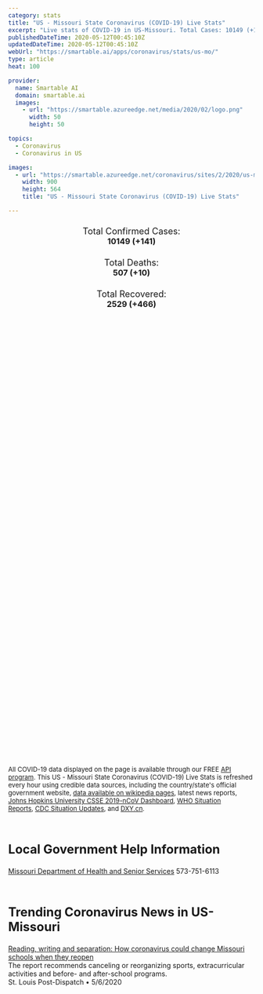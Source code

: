 ```yaml
---
category: stats
title: "US - Missouri State Coronavirus (COVID-19) Live Stats"
excerpt: "Live stats of COVID-19 in US-Missouri. Total Cases: 10149 (+141), Deaths: 507 (+10), Recoveries: 2529(+466)."
publishedDateTime: 2020-05-12T00:45:10Z
updatedDateTime: 2020-05-12T00:45:10Z
webUrl: "https://smartable.ai/apps/coronavirus/stats/us-mo/"
type: article
heat: 100

provider:
  name: Smartable AI
  domain: smartable.ai
  images:
    - url: "https://smartable.azureedge.net/media/2020/02/logo.png"
      width: 50
      height: 50

topics:
  - Coronavirus
  - Coronavirus in US

images:
  - url: "https://smartable.azureedge.net/coronavirus/sites/2/2020/us-mo.jpg"
    width: 900
    height: 564
    title: "US - Missouri State Coronavirus (COVID-19) Live Stats"

---
```

<div class="total-stats" style="text-align: center;">
    <h3>
	    <div style="font-size: 18px; font-weight: 400;">Total Confirmed Cases:</div>
	    10149 (<span class='red'>+141</span>)
    </h3>
    <h3>
	    <div style="font-size: 18px; font-weight: 400;">Total Deaths:</div>
	    507 (<span class='red'>+10</span>)
    </h3>
    <h3>
	    <div style="font-size: 18px; font-weight: 400;">Total Recovered:</div>
	    2529 (<span class='green'>+466</span>)
    </h3>
</div>

<script type="text/javascript" src="https://www.gstatic.com/charts/loader.js"></script>

<div id="time_series_chart" style="width: 100%; height: 400px;"></div>
<script type="text/javascript">
  google.charts.load('current', {'packages':['corechart']});
  google.charts.setOnLoadCallback(drawChart);
  function drawChart() {
    var data = google.visualization.arrayToDataTable([
      ['Date', 'Total Cases', 'Total Deaths', 'Total Recovered'],
      ['1/22/2020', 0, 0, 0],['1/23/2020', 0, 0, 0],['1/24/2020', 0, 0, 0],['1/25/2020', 0, 0, 0],['1/26/2020', 0, 0, 0],['1/27/2020', 0, 0, 0],['1/28/2020', 0, 0, 0],['1/29/2020', 0, 0, 0],['1/30/2020', 0, 0, 0],['1/31/2020', 0, 0, 0],['2/1/2020', 0, 0, 0],['2/2/2020', 0, 0, 0],['2/3/2020', 0, 0, 0],['2/4/2020', 0, 0, 0],['2/5/2020', 0, 0, 0],['2/6/2020', 0, 0, 0],['2/7/2020', 0, 0, 0],['2/8/2020', 0, 0, 0],['2/9/2020', 0, 0, 0],['2/10/2020', 0, 0, 0],['2/11/2020', 0, 0, 0],['2/12/2020', 0, 0, 0],['2/13/2020', 0, 0, 0],['2/14/2020', 0, 0, 0],['2/15/2020', 0, 0, 0],['2/16/2020', 0, 0, 0],['2/17/2020', 0, 0, 0],['2/18/2020', 0, 0, 0],['2/19/2020', 0, 0, 0],['2/20/2020', 0, 0, 0],['2/21/2020', 0, 0, 0],['2/22/2020', 0, 0, 0],['2/23/2020', 0, 0, 0],['2/24/2020', 0, 0, 0],['2/25/2020', 0, 0, 0],['2/26/2020', 0, 0, 0],['2/27/2020', 0, 0, 0],['2/28/2020', 0, 0, 0],['2/29/2020', 0, 0, 0],['3/1/2020', 0, 0, 0],['3/2/2020', 0, 0, 0],['3/3/2020', 0, 0, 0],['3/4/2020', 0, 0, 0],['3/5/2020', 0, 0, 0],['3/6/2020', 0, 0, 0],['3/7/2020', 0, 0, 0],['3/8/2020', 1, 0, 0],['3/9/2020', 1, 0, 0],['3/10/2020', 1, 0, 0],['3/11/2020', 1, 0, 0],['3/12/2020', 2, 0, 0],['3/13/2020', 4, 0, 0],['3/14/2020', 6, 0, 0],['3/15/2020', 5, 0, 0],['3/16/2020', 9, 0, 0],['3/17/2020', 16, 0, 0],['3/18/2020', 21, 1, 0],['3/19/2020', 39, 1, 0],['3/20/2020', 68, 2, 0],['3/21/2020', 79, 3, 0],['3/22/2020', 134, 3, 0],['3/23/2020', 180, 3, 0],['3/24/2020', 241, 7, 0],['3/25/2020', 328, 7, 0],['3/26/2020', 461, 8, 0],['3/27/2020', 614, 8, 0],['3/28/2020', 745, 9, 0],['3/29/2020', 821, 12, 0],['3/30/2020', 972, 12, 0],['3/31/2020', 1212, 14, 0],['4/1/2020', 1433, 21, 28],['4/2/2020', 1621, 21, 28],['4/3/2020', 1858, 28, 28],['4/4/2020', 2014, 37, 33],['4/5/2020', 2106, 41, 68],['4/6/2020', 2428, 55, 69],['4/7/2020', 2733, 74, 69],['4/8/2020', 2917, 76, 74],['4/9/2020', 3059, 79, 108],['4/10/2020', 3358, 88, 167],['4/11/2020', 3509, 99, 184],['4/12/2020', 3627, 101, 191],['4/13/2020', 3821, 113, 219],['4/14/2020', 4056, 127, 316],['4/15/2020', 4246, 139, 404],['4/16/2020', 4468, 147, 469],['4/17/2020', 4653, 159, 497],['4/18/2020', 4781, 168, 506],['4/19/2020', 4925, 169, 510],['4/20/2020', 5040, 175, 540],['4/21/2020', 5228, 178, 1232],['4/22/2020', 5390, 182, 1236],['4/23/2020', 5534, 207, 1522],['4/24/2020', 6257, 234, 1536],['4/25/2020', 6881, 283, 1536],['4/26/2020', 7029, 283, 1536],['4/27/2020', 7239, 300, 1536],['4/28/2020', 7376, 327, 1536],['4/29/2020', 7576, 338, 1536],['4/30/2020', 7766, 343, 1536],['5/1/2020', 7954, 351, 1727],['5/2/2020', 8328, 377, 1918],['5/3/2020', 8434, 377, 1918],['5/4/2020', 8887, 383, 1987],['5/5/2020', 8977, 400, 1987],['5/6/2020', 9266, 425, 2063],['5/7/2020', 9482, 448, 2063],['5/8/2020', 9692, 479, 2063],['5/9/2020', 9810, 493, 2063],['5/10/2020', 10008, 497, 2063],['5/11/2020', 10149, 507, 2529],
    ]);
    var options = {
      curveType: 'none',
      chartArea: {'width': '80%', 'height': '80%'},
      legend: { position: 'top' },
      lineWidth: 5,
      colors: ['#f60109', '#444444', '#81B71F']
    };
    var chart = new google.visualization.LineChart(document.getElementById('time_series_chart'));
    chart.draw(data, options);
  }
</script>

<div id="geo_chart" style="width: 100%; height: 500px;"></div>
<script type="text/javascript">
  google.charts.load('current', {
    'packages':['geochart'],
    'mapsApiKey': 'AIzaSyDk1HhVhLaveyKrUhhHZ5YwzIpEcbdal6U'
  });
  google.charts.setOnLoadCallback(drawRegionsMap);
  function drawRegionsMap() {
    var data = google.visualization.arrayToDataTable([
      ['LATITUDE', 'LONGITUDE', 'DESCRIPTION', 'Total Cases', 'Total Deaths'],
      [40.1484, -92.3787, "Adair", 12, 0],[40.3392, -95.392, "Atchison", 2, 0],[36.6707, -93.9399, "Barry", 6, 0],[38.071, -94.08, "Bates", 6, 1],[38.2474, -93.371, "Benton", 8, 0],[37.3171, -90.0282, "Bollinger", 4, 0],[39.2105, -92.1342, "Boone", 102, 1],[39.7226, -94.6404, "Buchanan", 442, 3],[38.6452, -92.1151, "Callaway", 23, 1],[37.8136, -92.5143, "Camden", 36, 1],[37.2368, -89.7978, "Cape Girardeau", 51, 1],[37.0082, -91.0113, "Carter", 3, 1],[38.7306, -94.4736, "Cass", 70, 8],[37.6233, -93.8036, "Cedar", 9, 0],[39.4233, -92.8025, "Chariton", 6, 0],[37.0459, -93.2953, "Christian", 20, 0],[39.1545, -94.5452, "Clay", 107, 2],[39.5644, -94.4615, "Clinton", 14, 0],[38.5157, -92.0647, "Cole", 56, 1],[38.9341, -92.7025, "Cooper", 9, 0],[38.0948, -91.2953, "Crawford", 8, 0],[36.0404, -90.1158, "Dunklin", 24, 2],[38.3361, -90.9711, "Franklin", 137, 13],[37.1193, -93.3683, "Greene", 103, 8],[38.4331, -93.9342, "Henry", 9, 1],[39.1363, -94.1307, "Jackson", 1165, 30],[37.0711, -94.4573, "Jasper", 30, 0],[38.3655, -90.3645, "Jefferson", 309, 12],[38.5833, -93.6952, "Johnson", 63, 0],[39.099724, -94.578331, "Kansas", 475, 15],[38.9877, -93.5683, "Lafayette", 62, 2],[39.1682, -90.7879, "Lincoln", 77, 41],[39.6713, -93.6341, "Livingston", 4, 0],[39.7509, -92.5646, "Macon", 3, 0],[38.2848, -91.7217, "Maries", 2, 0],[36.5746, -94.3912, "McDonald", 5, 0],[38.6611, -92.6661, "Moniteau", 59, 0],[38.9125, -91.5323, "Montgomery", 7, 0],[38.6696, -92.8763, "Morgan", 7, 0],[37.0355, -94.5379, "Newton", 13, 1],[38.4414, -92.0005, "Osage", 5, 0],[36.3318, -89.8242, "Pemiscot", 63, 3],[37.7836, -89.918, "Perry", 45, 0],[38.6211, -93.4101, "Pettis", 64, 0],[39.2622, -90.8287, "Pike", 13, 0],[39.1924, -94.622, "Platte", 66, 0],[37.7562, -92.1274, "Pulaski", 36, 1],[39.5844, -91.3987, "Ralls", 1, 0],[39.5114, -92.4411, "Randolph", 8, 0],[39.1956, -94.0523, "Ray", 12, 0],[37.4574, -91.212, "Reynolds", 2, 0],[36.6234, -90.8219, "Ripley", 5, 0],[37.0938, -89.5547, "Scott", 80, 5],[39.7432, -92.2602, "Shelby", 1, 0],[38.8664, -90.2084, "St. Charles", 670, 47],[37.8618, -90.5892, "St. Francois", 33, 2],[38.6103, -90.4125, "St. Louis", 3932, 262],[37.0237, -89.8196, "Stoddard", 29, 0],[36.8054, -93.4709, "Stone", 3, 0],[36.6058, -93.2338, "Taney", 12, 2],[38.8262, -91.2322, "Warren", 28, 0],[37.1072, -92.4189, "Wright", 10, 0],[40.2684, -94.0281, "Harrison", 6, 0],[37.3886, -92.8304, "Webster", 16, 0],[38.0147, -90.2214, "Ste. Genevieve", 9, 1],[39.5495, -94.0396, "Caldwell", 3, 0],[38.6983, -91.4342, "Gasconade", 3, 0],[36.7632, -90.4136, "Butler", 27, 0],[39.8139, -94.5507, "DeKalb", 4, 0],[36.6311, -91.9602, "Howell", 5, 0],[36.6111, -89.7061, "New Madrid", 12, 0],[40.288, -95.0795, "Nodaway", 5, 0],[39.194, -93.3636, "Saline", 219, 0],[40.3921, -91.9261, "Clark", 1, 0],[37.7025, -91.8661, "Phelps", 3, 0],[40.2166, -94.5381, "Gentry", 1, 0],[40.4045, -94.4465, "Worth", 1, 0],[39.8767, -93.1868, "Linn", 5, 1],[37.4872, -90.296, "Madison", 3, 0],[37.8435, -93.1676, "Dallas", 2, 0],[39.2279, -92.8394, "Howard", 3, 0],[36.5974, -91.6461, "Oregon", 2, 0],[37.6331, -93.5769, "Polk", 1, 0],[40.467, -91.9736, "Scotland", 4, 0],[37.7651, -90.7723, "Washington", 9, 1],[37.9891, -93.6637, "St. Clair", 2, 0],[37.8445, -94.3492, "Vernon", 5, 0],[39.8388, -94.8205, "Andrew", 8, 0],[37.2837, -90.6354, "Iron", 2, 0],[39.9861, -95.1433, "Holt", 1, 0],[39.9106, -93.9642, "Daviess", 3, 0],[38.3512, -92.5766, "Miller", 3, 0],[39.7097, -91.3936, "Marion", 5, 0],[40.1295, -91.5266, "Lewis", 6, 1],[39.2747, -91.5763, "Audrain", 2, 0],[39.4579, -93.5239, "Carroll", 3, 0],[36.7789, -89.3841, "Mississippi", 49, 0],[37.1500679, -93.8248241, "Lawrence", 7, 0],[40.1836505, -93.1779659, "Sullivan", 2, 0],[37.0388739, -90.5257823, "Wayne", 1, 0],[37.6965235, -92.539603, "Laclede", 2, 0],
    ]);
    var options = {
      backgroundColor: {fill:'transparent',stroke:'#FFF' ,strokeWidth:0 }, 
      displayMode: 'markers',
      region: 'US-MO', 
      resolution: 'metros',
      colorAxis: {colors: ['#F27D81', '#f60109']},
      sizeAxis: {minSize:3,  maxSize:12},
    };
    var chart = new google.visualization.GeoChart(document.getElementById('geo_chart'));
    chart.draw(data, options);
  };
</script>

<div id="geo_table"></div>
<script type="text/javascript">
  google.charts.load('current', {'packages':['table']});
  google.charts.setOnLoadCallback(drawTable);
  function drawTable() {
    var data = new google.visualization.DataTable();
    data.addColumn('string', 'Location');
    data.addColumn('number', 'Total Cases');
    data.addColumn('number', 'New Cases');
    data.addColumn('number', 'Active Cases');
    data.addColumn('number', 'Total Deaths');
    data.addColumn('number', 'New Deaths');
    data.addColumn('number', 'Total Recovered');
    data.addRows([
      [{v:"Adair", f:"Adair"}, 12, 0, 7, 0, 0, 5],[{v:"Atchison", f:"Atchison"}, 2, 0, 2, 0, 0, 0],[{v:"Barry", f:"Barry"}, 6, 0, 6, 0, 0, 0],[{v:"Bates", f:"Bates"}, 6, 0, 5, 1, 0, 0],[{v:"Benton", f:"Benton"}, 8, 0, 8, 0, 0, 0],[{v:"Bollinger", f:"Bollinger"}, 4, 0, 4, 0, 0, 0],[{v:"Boone", f:"Boone"}, 102, 0, 21, 1, 0, 80],[{v:"Buchanan", f:"Buchanan"}, 442, 0, 439, 3, 0, 0],[{v:"Callaway", f:"Callaway"}, 23, 0, 7, 1, 0, 15],[{v:"Camden", f:"Camden"}, 36, 0, 22, 1, 0, 13],[{v:"Cape Girardeau", f:"Cape Girardeau"}, 51, 0, 50, 1, 0, 0],[{v:"Carter", f:"Carter"}, 3, 0, 2, 1, 0, 0],[{v:"Cass", f:"Cass"}, 70, 1, 62, 8, 0, 0],[{v:"Cedar", f:"Cedar"}, 9, 0, 9, 0, 0, 0],[{v:"Chariton", f:"Chariton"}, 6, 0, 6, 0, 0, 0],[{v:"Christian", f:"Christian"}, 20, 0, 20, 0, 0, 0],[{v:"Clay", f:"Clay"}, 107, 0, 105, 2, 0, 0],[{v:"Clinton", f:"Clinton"}, 14, 0, 14, 0, 0, 0],[{v:"Cole", f:"Cole"}, 56, 0, 18, 1, 0, 37],[{v:"Cooper", f:"Cooper"}, 9, 0, 7, 0, 0, 2],[{v:"Crawford", f:"Crawford"}, 8, 0, 8, 0, 0, 0],[{v:"Dunklin", f:"Dunklin"}, 24, 0, 9, 2, 0, 13],[{v:"Franklin", f:"Franklin"}, 137, 0, 90, 13, 0, 34],[{v:"Greene", f:"Greene"}, 103, 0, 49, 8, 0, 46],[{v:"Henry", f:"Henry"}, 9, 0, 8, 1, 0, 0],[{v:"Jackson", f:"Jackson"}, 1165, 0, 1133, 30, 0, 2],[{v:"Jasper", f:"Jasper"}, 30, 0, 19, 0, 0, 11],[{v:"Jefferson", f:"Jefferson"}, 309, 0, 202, 12, 0, 95],[{v:"Johnson", f:"Johnson"}, 63, 0, 31, 0, 0, 32],[{v:"Kansas", f:"Kansas"}, 475, 0, 460, 15, 0, 0],[{v:"Lafayette", f:"Lafayette"}, 62, 0, 37, 2, 0, 23],[{v:"Lincoln", f:"Lincoln"}, 77, 0, 0, 41, 0, 38],[{v:"Livingston", f:"Livingston"}, 4, 0, 4, 0, 0, 0],[{v:"Macon", f:"Macon"}, 3, 0, 2, 0, 0, 1],[{v:"Maries", f:"Maries"}, 2, 0, 2, 0, 0, 0],[{v:"McDonald", f:"McDonald"}, 5, 0, 5, 0, 0, 0],[{v:"Moniteau", f:"Moniteau"}, 59, 0, 55, 0, 0, 4],[{v:"Montgomery", f:"Montgomery"}, 7, 0, 5, 0, 0, 2],[{v:"Morgan", f:"Morgan"}, 7, 0, 7, 0, 0, 0],[{v:"Newton", f:"Newton"}, 13, 0, 12, 1, 0, 0],[{v:"Osage", f:"Osage"}, 5, 0, 2, 0, 0, 3],[{v:"Pemiscot", f:"Pemiscot"}, 63, 0, 60, 3, 0, 0],[{v:"Perry", f:"Perry"}, 45, 0, 10, 0, 0, 35],[{v:"Pettis", f:"Pettis"}, 64, 0, 62, 0, 0, 2],[{v:"Pike", f:"Pike"}, 13, 0, 7, 0, 0, 6],[{v:"Platte", f:"Platte"}, 66, 0, 53, 0, 0, 13],[{v:"Pulaski", f:"Pulaski"}, 36, 0, 31, 1, 0, 4],[{v:"Ralls", f:"Ralls"}, 1, 0, 1, 0, 0, 0],[{v:"Randolph", f:"Randolph"}, 8, 0, 7, 0, 0, 1],[{v:"Ray", f:"Ray"}, 12, 0, 12, 0, 0, 0],[{v:"Reynolds", f:"Reynolds"}, 2, 0, 2, 0, 0, 0],[{v:"Ripley", f:"Ripley"}, 5, 0, 5, 0, 0, 0],[{v:"Scott", f:"Scott"}, 80, 0, 62, 5, 0, 13],[{v:"Shelby", f:"Shelby"}, 1, 0, 1, 0, 0, 0],[{v:"St. Charles", f:"St. Charles"}, 670, 2, 623, 47, 1, 0],[{v:"St. Francois", f:"St. Francois"}, 33, 0, 15, 2, 0, 16],[{v:"St. Louis", f:"St. Louis"}, 3932, 0, 2726, 262, 0, 944],[{v:"Stoddard", f:"Stoddard"}, 29, 0, 29, 0, 0, 0],[{v:"Stone", f:"Stone"}, 3, 0, 3, 0, 0, 0],[{v:"Taney", f:"Taney"}, 12, 0, 10, 2, 0, 0],[{v:"Warren", f:"Warren"}, 28, 0, 22, 0, 0, 6],[{v:"Wright", f:"Wright"}, 10, 0, 10, 0, 0, 0],[{v:"Harrison", f:"Harrison"}, 6, 0, 6, 0, 0, 0],[{v:"Webster", f:"Webster"}, 16, 0, 16, 0, 0, 0],[{v:"Ste. Genevieve", f:"Ste. Genevieve"}, 9, 0, 8, 1, 0, 0],[{v:"Caldwell", f:"Caldwell"}, 3, 0, 3, 0, 0, 0],[{v:"Gasconade", f:"Gasconade"}, 3, 0, 1, 0, 0, 2],[{v:"Butler", f:"Butler"}, 27, 0, 15, 0, 0, 12],[{v:"DeKalb", f:"DeKalb"}, 4, 0, 4, 0, 0, 0],[{v:"Howell", f:"Howell"}, 5, 0, 5, 0, 0, 0],[{v:"New Madrid", f:"New Madrid"}, 12, 0, 12, 0, 0, 0],[{v:"Nodaway", f:"Nodaway"}, 5, 0, 5, 0, 0, 0],[{v:"Saline", f:"Saline"}, 219, 0, 195, 0, 0, 24],[{v:"Clark", f:"Clark"}, 1, 0, 1, 0, 0, 0],[{v:"Phelps", f:"Phelps"}, 3, 0, 3, 0, 0, 0],[{v:"Gentry", f:"Gentry"}, 1, 0, 1, 0, 0, 0],[{v:"Worth", f:"Worth"}, 1, 0, 1, 0, 0, 0],[{v:"Linn", f:"Linn"}, 5, 0, 4, 1, 0, 0],[{v:"Madison", f:"Madison"}, 3, 0, 3, 0, 0, 0],[{v:"Dallas", f:"Dallas"}, 2, 0, 2, 0, 0, 0],[{v:"Howard", f:"Howard"}, 3, 0, 1, 0, 0, 2],[{v:"Oregon", f:"Oregon"}, 2, 0, 2, 0, 0, 0],[{v:"Polk", f:"Polk"}, 1, 0, 1, 0, 0, 0],[{v:"Scotland", f:"Scotland"}, 4, 0, 4, 0, 0, 0],[{v:"Washington", f:"Washington"}, 9, 0, 8, 1, 0, 0],[{v:"St. Clair", f:"St. Clair"}, 2, 0, 2, 0, 0, 0],[{v:"Vernon", f:"Vernon"}, 5, 0, 5, 0, 0, 0],[{v:"Andrew", f:"Andrew"}, 8, 0, 8, 0, 0, 0],[{v:"Iron", f:"Iron"}, 2, 0, 2, 0, 0, 0],[{v:"Holt", f:"Holt"}, 1, 0, 1, 0, 0, 0],[{v:"Daviess", f:"Daviess"}, 3, 0, 3, 0, 0, 0],[{v:"Miller", f:"Miller"}, 3, 0, 3, 0, 0, 0],[{v:"Marion", f:"Marion"}, 5, 0, 5, 0, 0, 0],[{v:"Lewis", f:"Lewis"}, 6, 0, 5, 1, 0, 0],[{v:"Audrain", f:"Audrain"}, 2, 0, 2, 0, 0, 0],[{v:"Carroll", f:"Carroll"}, 3, 0, 3, 0, 0, 0],[{v:"Mississippi", f:"Mississippi"}, 49, 0, 49, 0, 0, 0],[{v:"Lawrence", f:"Lawrence"}, 7, 0, 7, 0, 0, 0],[{v:"Sullivan", f:"Sullivan"}, 2, 0, 2, 0, 0, 0],[{v:"Wayne", f:"Wayne"}, 1, 0, 1, 0, 0, 0],[{v:"Laclede", f:"Laclede"}, 2, 0, 2, 0, 0, 0],
    ]);
    data.setProperty(0, 0, 'style', 'min-width:100px');
    var table = new google.visualization.Table(document.getElementById('geo_table'));
    table.draw(data, {allowHtml: true, sortColumn: 2, sortAscending: false, width: '660px', height: '100%'});
  }
</script>

<span style="font-size: 13px">All COVID-19 data displayed on the page is available through our FREE <a href="https://developer.smartable.ai">API program</a>. This US - Missouri State Coronavirus (COVID-19) Live Stats is refreshed every hour using credible data sources, including the country/state's official government website, <a href="https://en.wikipedia.org/wiki/2019%E2%80%9320_coronavirus_pandemic" target="_blank">data available on wikipedia pages</a>, latest news reports, <a href="https://systems.jhu.edu/research/public-health/ncov/" target="_blank">Johns Hopkins University CSSE 2019-nCoV Dashboard</a>, <a href="https://www.who.int/emergencies/diseases/novel-coronavirus-2019/situation-reports" target="_blank">WHO Situation Reports</a>, <a href="https://www.cdc.gov/coronavirus/2019-ncov/index.html" target="_blank">CDC Situation Updates</a>, and <a href="https://ncov.dxy.cn/ncovh5/view/pneumonia" target="_blank">DXY.cn</a>.</span>

<h2 id="news" class="center" style="margin-top: 60px; font-size: 25px;">Local Government Help Information</h2>
<div class="info center">
<a href="https://health.mo.gov/living/healthcondiseases/communicable/novel-coronavirus/" target="_blank">Missouri Department of Health and Senior Services</a> 573-751-6113
</div>
<h2 id="news" class="center" style="margin-top: 60px; font-size: 25px;">Trending Coronavirus News in US-Missouri</h2>
<div class="row">
<div class="col-md-6 col-sm-12">
  <div class="content-card">
	<a href="https://www.stltoday.com/news/local/education/reading-writing-and-separation-how-coronavirus-could-change-missouri-schools-when-they-reopen/article_1fcf2373-db85-5c7d-8fbf-8c014b313692.html"><div class="card-image" style="background-image: url(https://bloximages.newyork1.vip.townnews.com/stltoday.com/content/tncms/assets/v3/editorial/2/43/24350be0-a775-5ce6-b8e9-06ee9cdf03c7/5e791a10a3746.image.jpg?resize=1024%2C715)"></div></a>
	<div class="content">
		<div class="card-title"><a href="https://www.stltoday.com/news/local/education/reading-writing-and-separation-how-coronavirus-could-change-missouri-schools-when-they-reopen/article_1fcf2373-db85-5c7d-8fbf-8c014b313692.html">Reading, writing and separation: How coronavirus could change Missouri schools when they reopen</a></div>
		<div class="card-excerpt">The report recommends canceling or reorganizing sports, extracurricular activities and before- and after-school programs.</div>
		<div class="card-meta">
			<span class="card-provider">St. Louis Post-Dispatch</span> • <span class="card-date">5/6/2020</span>
		</div>
	</div>
  </div>
</div>

</div>

